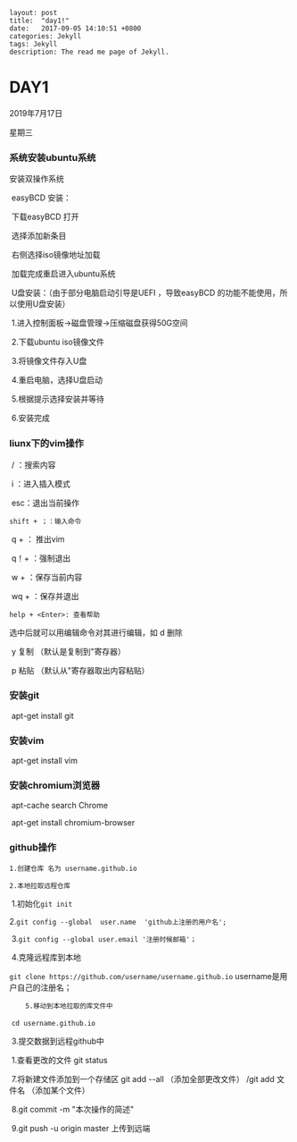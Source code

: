 ```
layout: post
title:  "day1!"
date:   2017-09-05 14:10:51 +0800
categories: Jekyll
tags: Jekyll
description: The read me page of Jekyll.
```



# DAY1

2019年7月17日

星期三

### 系统安装ubuntu系统

安装双操作系统

​	easyBCD 安装：

​		下载easyBCD 打开

​		选择添加新条目 

​		右侧选择iso镜像地址加载

​		加载完成重启进入ubuntu系统

​	U盘安装：（由于部分电脑启动引导是UEFI ，导致easyBCD 的功能不能使用，所以使用U盘安装）

​		 1.进入控制面板->磁盘管理->压缩磁盘获得50G空间

​	 	2.下载ubuntu iso镜像文件

​		 3.将镜像文件存入U盘

​		 4.重启电脑，选择U盘启动

​		 5.根据提示选择安装并等待

​		 6.安装完成

### liunx下的vim操作

​	 / ：搜索内容 

​	 i ：进入插入模式

​	 esc：退出当前操作

 	shift + ；：输入命令

​	 q + <Enter>： 推出vim

​	 q！+ <Enter>：强制退出

​	 w + <Enter>：保存当前内容

​	 wq + <Enter>：保存并退出

 	help + <Enter>: 查看帮助

选中后就可以用编辑命令对其进行编辑，如 
	d   删除 

​	y   复制 （默认是复制到"寄存器） 

​	p  粘贴 （默认从"寄存器取出内容粘贴）

### 安装git

​	apt-get install git

### 安装vim 

​	apt-get install vim

### 安装chromium浏览器

​	apt-cache search Chrome

​	apt-get install chromium-browser

### github操作

 	1.创建仓库 名为 username.github.io

 	2.本地拉取远程仓库

​			1.初始化`git init` 

​			2.`git config --global  user.name  'github上注册的用户名';`

​			3.`git config --global user.email '注册时候邮箱'；`

​			4.克隆远程库到本地

​				`git clone https://github.com/username/username.github.io`     username是用户自己的注册名；

 	   	5.移动到本地拉取的库文件中

​				`cd username.github.io` 

​		3.提交数据到远程github中

​			1.查看更改的文件 git status

​			7.将新建文件添加到一个存储区 git add --all （添加全部更改文件） /git add 文件名 （添加某个文件）

​			8.git commit -m "本次操作的简述"

​			9.git push -u origin master  上传到远端

